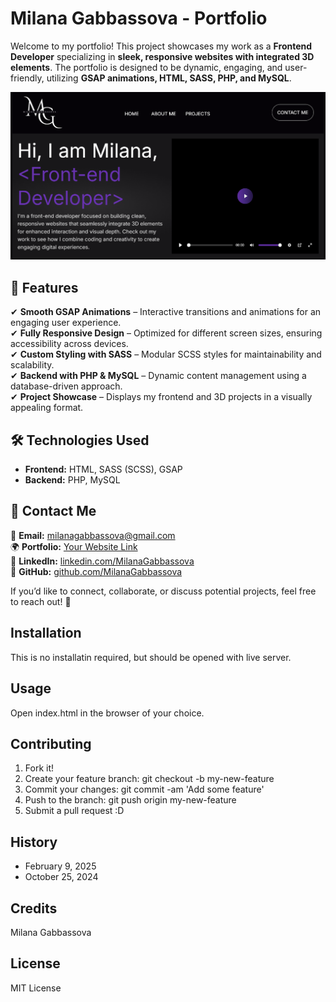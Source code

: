 # Milana Gabbassova - Portfolio  

Welcome to my portfolio! This project showcases my work as a **Frontend Developer** specializing in **sleek, responsive websites with integrated 3D elements**. The portfolio is designed to be dynamic, engaging, and user-friendly, utilizing **GSAP animations, HTML, SASS, PHP, and MySQL**.

![Webpage](images/readme-banner.png)


## 🚀 Features  
✔ **Smooth GSAP Animations** – Interactive transitions and animations for an engaging user experience.  
✔ **Fully Responsive Design** – Optimized for different screen sizes, ensuring accessibility across devices.  
✔ **Custom Styling with SASS** – Modular SCSS styles for maintainability and scalability.  
✔ **Backend with PHP & MySQL** – Dynamic content management using a database-driven approach.  
✔ **Project Showcase** – Displays my frontend and 3D projects in a visually appealing format.  

## 🛠 Technologies Used  
- **Frontend:** HTML, SASS (SCSS), GSAP  
- **Backend:** PHP, MySQL  

## 📩 Contact Me  
📧 **Email:** [milanagabbassova@gmail.com](mailto:milanagabbassova@gmail.com)  
🌍 **Portfolio:** [Your Website Link](#)  
💼 **LinkedIn:** [linkedin.com/MilanaGabbassova](linkedin.com/in/milana-gabbassova-148842345)  
📁 **GitHub:** [github.com/MilanaGabbassova](https://github.com/Milana041516)  

If you’d like to connect, collaborate, or discuss potential projects, feel free to reach out! 🚀

## Installation
This is no installatin required, but should be opened with live server.

## Usage
Open index.html in the browser of your choice.

## Contributing
1. Fork it!
2. Create your feature branch: git checkout -b my-new-feature
3. Commit your changes: git commit -am 'Add some feature'
4. Push to the branch: git push origin my-new-feature
5. Submit a pull request :D

## History
* February 9, 2025
* October 25, 2024

## Credits
Milana Gabbassova


## License
MIT License